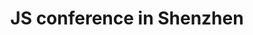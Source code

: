 ---
locale: en
title: JS conference in Shenzhen
description: Join us for the main Javascript conference in Shenzhen, China this summer.

event:
  title: JSConf China
  subtitle: Code of Conduct
  details: 11th-12th July, 2015, Shenzhen, China

register:
  arrow: Submit


content:
  title: Code of Conduct
  short: 
    title: Short Version
    content: ShenJS is dedicated to providing a harassment-free conference experience for everyone, regardless of gender, sexual orientation, disability, physical appearance, body size, race, or religion. We do not tolerate harassment of conference participants in any form. Sexual language and imagery is not appropriate for any conference venue, including talks. Conference participants violating these rules may be sanctioned or expelled from the conference without a refund at the discretion of the conference organizers.
  long:
    title: Long Version
    harassment:
      title: Harassment
      content: Harassment includes offensive verbal comments related to gender, sexual orientation, disability, physical appearance, body size, race, religion, sexual images in public spaces, deliberate intimidation, stalking, following, harassing photography or recording, sustained disruption of talks or other events, inappropriate physical contact, and unwelcome sexual attention. Participants asked to stop any harassing behavior are expected to comply immediately.
    sponsors:
      title: Exhibitors & Sponsors
      content: Exhibitors in the expo hall, sponsor or vendor booths, or similar activities are also subject to the anti-harassment policy. In particular, exhibitors should not use sexualized images, activities, or other material. Booth staff (including volunteers) should not use sexualized clothing/uniforms/costumes, or otherwise create a sexualized environment.
    participants:
      title: Participants
      content: If a participant engages in harassing behavior, the conference organizers may take any action they deem appropriate, including warning the offender or expulsion from the conference with no refund. If you are being harassed, notice that someone else is being harassed, or have any other concerns, please contact a member of conference staff immediately. Conference staff can be identified by t-shirts/special badges. Conference staff will be happy to help participants contact hotel/venue security or local law enforcement, provide escorts, or otherwise assist those experiencing harassment to feel safe for the duration of the conference. We value your attendance.
    staff: 
      title: Staff Contact Information
      content: 
          name: Claire Sheng
          mail: claire@wiredcraft.com
          tel: +86 15901839750
    venue:
      title: Venue & Social Events
      content: We expect participants to follow these rules at all conference venues and conference-related social events.
  licence:
    title: License
    content: This Code of Conduct was forked from the example policy from the Geek Feminism wiki, created by the Ada Initiative and other volunteers, which is under a Creative Commons Zero license.


collection: page
template: code-of-conduct.html
---